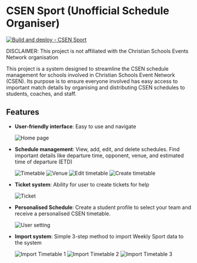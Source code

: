 # CSEN Sport (Unofficial Schedule Organiser)

[![Build and deploy - CSEN Sport](https://github.com/bill-zhanxg/csen-sport/actions/workflows/azure-csen-sport.yml/badge.svg)](https://github.com/bill-zhanxg/csen-sport/actions/workflows/azure-csen-sport.yml)

DISCLAIMER:
This project is not affiliated with the Christian Schools Events Network organisation

This project is a system designed to streamline the CSEN schedule management for schools involved in Christian Schools Event Network (CSEN). Its purpose is to ensure everyone involved has easy access to important match details by organising and distributing CSEN schedules to students, coaches, and staff.

## Features

- **User-friendly interface**: Easy to use and navigate

  ![Home page](.img/home.jpeg)

- **Schedule management**: View, add, edit, and delete schedules. Find important details like departure time, opponent, venue, and estimated time of departure (ETD)

  ![Timetable](.img/timetable.jpeg)
  ![Venue](.img/venue_info.jpeg)
  ![Edit timetable](.img/edit_timetable.jpeg)
  ![Create timetable](.img/create_timetable.jpeg)

- **Ticket system**: Ability for user to create tickets for help

  ![Ticket](.img/ticket.jpeg)

- **Personalised Schedule**: Create a student profile to select your team and receive a personalised CSEN timetable.

  ![User setting](.img/user_setting.jpeg)

- **Import system**: Simple 3-step method to import Weekly Sport data to the system

  ![Import Timetable 1](.img/import_timetable_1.jpeg)
  ![Import Timetable 2](.img/import_timetable_2.jpeg)
  ![Import Timetable 3](.img/import_timetable_3.jpeg)
